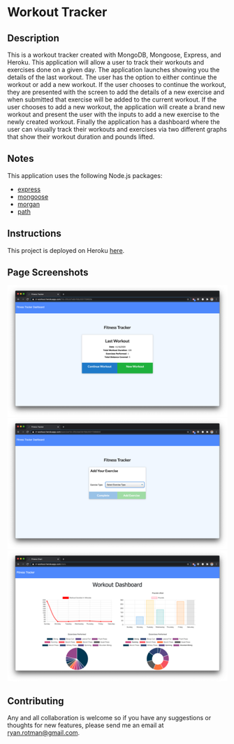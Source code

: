 # Workout Tracker

## Description
<!-- This repository holds the homework assignment for Week 17 of the [The Coding Boot Camp](https://techbootcamps.utexas.edu/coding/) through the University of Texas at Austin's Center for Professional Education. -->

This is a workout tracker created with MongoDB, Mongoose, Express, and Heroku. This application will allow a user to track their workouts and exercises done on a given day. The application launches showing you the details of the last workout. The user has the option to either continue the workout or add a new workout. If the user chooses to continue the workout, they are presented with the screen to add the details of a new exercise and when submitted that exercise will be added to the current workout. If the user chooses to add a new workout, the application will create a brand new workout and present the user with the inputs to add a new exercise to the newly created workout. Finally the application has a dashboard where the user can visually track their workouts and exercises via two different graphs that show their workout duration and pounds lifted.

## Notes
This application uses the following Node.js packages:
- [express](https://expressjs.com/)
- [mongoose](https://www.npmjs.com/package/mongoose)
- [morgan](https://www.npmjs.com/package/morgan)
- [path](https://nodejs.org/dist/latest-v14.x/docs/api/path.html)

## Instructions
This project is deployed on Heroku [here](https://rr-workout.herokuapp.com).

## Page Screenshots
![README_ScreenShot_1](./assets/images/README_ScreenShot_1.png)
![README_ScreenShot_2](./assets/images/README_ScreenShot_2.png)
![README_ScreenShot_3](./assets/images/README_ScreenShot_3.png)

## Contributing
Any and all collaboration is welcome so if you have any suggestions or thoughts for new features, please send me an email at ryan.rotman@gmail.com.